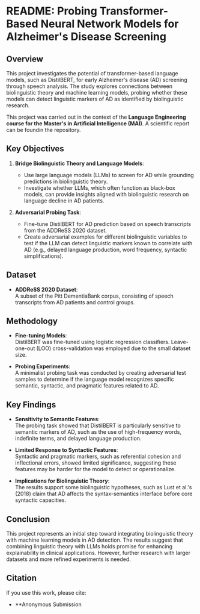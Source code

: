 # README: Probing Transformer-Based Neural Network Models for Alzheimer's Disease Screening

## Overview
This project investigates the potential of transformer-based language models, such as DistilBERT, for early Alzheimer's disease (AD) screening through speech analysis. The study explores connections between biolinguistic theory and machine learning models, probing whether these models can detect linguistic markers of AD as identified by biolinguistic research. 

This project was carried out in the context of the **Language Engineering course for the Master's in Artificial Intelligence (MAI)**. A scientific report can be foundin the repository.

## Key Objectives
1. **Bridge Biolinguistic Theory and Language Models**:  
   - Use large language models (LLMs) to screen for AD while grounding predictions in biolinguistic theory.
   - Investigate whether LLMs, which often function as black-box models, can provide insights aligned with biolinguistic research on language decline in AD patients.
   
2. **Adversarial Probing Task**:  
   - Fine-tune DistilBERT for AD prediction based on speech transcripts from the ADDReSS 2020 dataset.
   - Create adversarial examples for different biolinguistic variables to test if the LLM can detect linguistic markers known to correlate with AD (e.g., delayed language production, word frequency, syntactic simplifications).

## Dataset
- **ADDReSS 2020 Dataset**:  
   A subset of the Pitt DementiaBank corpus, consisting of speech transcripts from AD patients and control groups.

## Methodology
- **Fine-tuning Models**:  
   DistilBERT was fine-tuned using logistic regression classifiers. Leave-one-out (LOO) cross-validation was employed due to the small dataset size.
   
- **Probing Experiments**:  
   A minimalist probing task was conducted by creating adversarial test samples to determine if the language model recognizes specific semantic, syntactic, and pragmatic features related to AD.

## Key Findings
- **Sensitivity to Semantic Features**:  
   The probing task showed that DistilBERT is particularly sensitive to semantic markers of AD, such as the use of high-frequency words, indefinite terms, and delayed language production.
   
- **Limited Response to Syntactic Features**:  
   Syntactic and pragmatic markers, such as referential cohesion and inflectional errors, showed limited significance, suggesting these features may be harder for the model to detect or operationalize.
   
- **Implications for Biolinguistic Theory**:  
   The results support some biolinguistic hypotheses, such as Lust et al.'s (2018) claim that AD affects the syntax-semantics interface before core syntactic capacities.

## Conclusion
This project represents an initial step toward integrating biolinguistic theory with machine learning models in AD detection. The results suggest that combining linguistic theory with LLMs holds promise for enhancing explainability in clinical applications. However, further research with larger datasets and more refined experiments is needed.

## Citation
If you use this work, please cite:
- **Anonymous Submission
